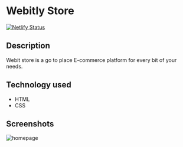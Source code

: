 # Webitly Store
[![Netlify Status](https://api.netlify.com/api/v1/badges/0496cfd4-ca84-42b9-8d46-5f4da42f82c4/deploy-status)](https://app.netlify.com/sites/webitly-store/deploys)

## Description
Webit store is a go to place E-commerce platform for every bit of your needs.

## Technology used
 - HTML
 - CSS

## Screenshots
![homepage](https://user-images.githubusercontent.com/64949453/153718785-7953d604-8927-403f-8064-d3904a9b819f.png)